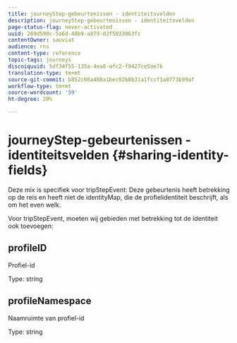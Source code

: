 ```yaml
---
title: journeyStep-gebeurtenissen - identiteitsvelden
description: journeyStep-gebeurtenissen - identiteitsvelden
page-status-flag: never-activated
uuid: 269d590c-5a6d-40b9-a879-02f5033863fc
contentOwner: sauviat
audience: rns
content-type: reference
topic-tags: journeys
discoiquuid: 5df34f55-135a-4ea8-afc2-f9427ce5ae7b
translation-type: tm+mt
source-git-commit: b852c08a488a1bec02b8b31a1fccf1a8773b99af
workflow-type: tm+mt
source-wordcount: '59'
ht-degree: 20%

---
```



# journeyStep-gebeurtenissen - identiteitsvelden {#sharing-identity-fields}

Deze mix is specifiek voor tripStepEvent: Deze gebeurtenis heeft betrekking op de reis en heeft niet de identityMap, die de profielidentiteit beschrijft, als om het even welk.

Voor tripStepEvent, moeten wij gebieden met betrekking tot de identiteit ook toevoegen:

## profileID

Profiel-id

Type: string

## profileNamespace

Naamruimte van profiel-id

Type: string